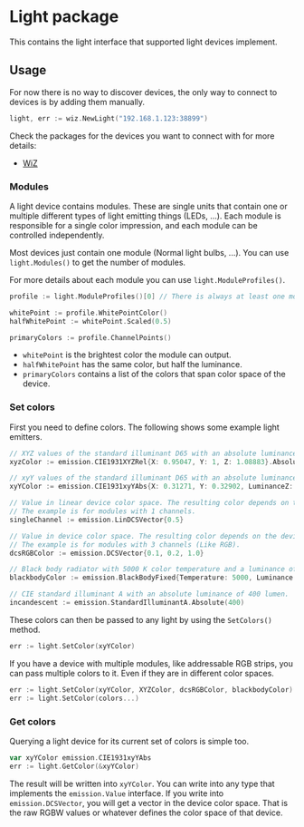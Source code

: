 # Light package

This contains the light interface that supported light devices implement.

## Usage

For now there is no way to discover devices, the only way to connect to devices is by adding them manually.

``` go
light, err := wiz.NewLight("192.168.1.123:38899")
```

Check the packages for the devices you want to connect with for more details:

- [WiZ](wiz/)

### Modules

A light device contains modules.
These are single units that contain one or multiple different types of light emitting things (LEDs, ...).
Each module is responsible for a single color impression, and each module can be controlled independently.

Most devices just contain one module (Normal light bulbs, ...).
You can use `light.Modules()` to get the number of modules.

For more details about each module you can use `light.ModuleProfiles()`.

``` go
profile := light.ModuleProfiles()[0] // There is always at least one module!

whitePoint := profile.WhitePointColor()
halfWhitePoint := whitePoint.Scaled(0.5)

primaryColors := profile.ChannelPoints()
```

- `whitePoint` is the brightest color the module can output.
- `halfWhitePoint` has the same color, but half the luminance.
- `primaryColors` contains a list of the colors that span color space of the device.

### Set colors

First you need to define colors.
The following shows some example light emitters.

``` go
// XYZ values of the standard illuminant D65 with an absolute luminance of 500 lumen.
xyzColor := emission.CIE1931XYZRel{X: 0.95047, Y: 1, Z: 1.08883}.Absolute(500) 

// xyY values of the standard illuminant D65 with an absolute luminance of 500 lumen.
xyYColor := emission.CIE1931xyYAbs{X: 0.31271, Y: 0.32902, LuminanceZ: 500}

// Value in linear device color space. The resulting color depends on the device.
// The example is for modules with 1 channels.
singleChannel := emission.LinDCSVector{0.5}

// Value in device color space. The resulting color depends on the device.
// The example is for modules with 3 channels (Like RGB).
dcsRGBColor := emission.DCSVector{0.1, 0.2, 1.0}

// Black body radiator with 5000 K color temperature and a luminance of 500 lumen.
blackbodyColor := emission.BlackBodyFixed{Temperature: 5000, Luminance: 500}

// CIE standard illuminant A with an absolute luminance of 400 lumen.
incandescent := emission.StandardIlluminantA.Absolute(400)
```

These colors can then be passed to any light by using the `SetColors()` method.

``` go
err := light.SetColor(xyYColor)
```

If you have a device with multiple modules, like addressable RGB strips, you can pass multiple colors to it.
Even if they are in different color spaces.

``` go
err := light.SetColor(xyYColor, XYZColor, dcsRGBColor, blackbodyColor)
err := light.SetColor(colors...)
```

### Get colors

Querying a light device for its current set of colors is simple too.

``` go
var xyYColor emission.CIE1931xyYAbs
err := light.GetColor(&xyYColor)
```

The result will be written into `xyYColor`.
You can write into any type that implements the `emission.Value` interface.
If you write into `emission.DCSVector`, you will get a vector in the device color space.
That is the raw RGBW values or whatever defines the color space of that device.
